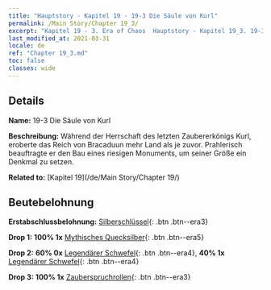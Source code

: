 ```yaml
---
title: "Hauptstory - Kapitel 19 - 19-3 Die Säule von Kurl"
permalink: /Main Story/Chapter 19_3/
excerpt: "Kapitel 19 - 3. Era of Chaos  Hauptstory - Kapitel 19_3. 19-3 Die Säule von Kurl"
last_modified_at: 2021-03-31
locale: de
ref: "Chapter 19_3.md"
toc: false
classes: wide
---
```


## Details

 **Name:** 19-3 Die Säule von Kurl

 **Beschreibung:** Während der Herrschaft des letzten Zaubererkönigs Kurl, eroberte das Reich von Bracaduun mehr Land als je zuvor. Prahlerisch beauftragte er den Bau eines riesigen Monuments, um seiner Größe ein Denkmal zu setzen.

 **Related to:** [Kapitel 19](/de/Main Story/Chapter 19/)

## Beutebelohnung

 **Erstabschlussbelohnung:** [Silberschlüssel](/de/Items/con_693/){: .btn .btn--era3}

 **Drop 1:** **100% 1x** [Mythisches Quecksilber](/de/Items/mat_63/){: .btn .btn--era5}

 **Drop 2:** **60% 0x** [Legendärer Schwefel](/de/Items/mat_57/){: .btn .btn--era4}, **40% 1x** [Legendärer Schwefel](/de/Items/mat_57/){: .btn .btn--era4}

 **Drop 3:** **100% 1x** [Zauberspruchrollen](/de/Items/con_694/){: .btn .btn--era3}

